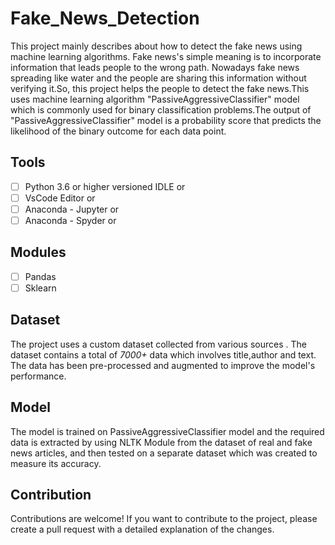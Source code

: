 # Fake_News_Detection
This project mainly describes about how to detect the fake news using machine learning algorithms. Fake news's simple meaning is to incorporate information that leads people to the wrong path. Nowadays fake news spreading like water and the people are sharing this information without verifying it.So, this project helps the people to detect the fake news.This uses machine learning algorithm "PassiveAggressiveClassifier" model which is commonly used for binary classification problems.The output of "PassiveAggressiveClassifier" model is a probability score that predicts the likelihood of the binary outcome for each data point.

## Tools
- [ ] Python 3.6 or higher versioned IDLE   or
- [ ] VsCode Editor         or
- [ ] Anaconda  - Jupyter   or
- [ ] Anaconda  - Spyder    or

## Modules
- [ ] Pandas
- [ ] Sklearn

## Dataset
The project uses a custom dataset collected from various sources . The dataset contains a total of *7000+* data which involves title,author and text. The data has been pre-processed and augmented to improve the model's performance. 

## Model
The model is trained on PassiveAggressiveClassifier model and the required data is extracted by using NLTK Module from the dataset of real and fake news articles, and then tested on a separate dataset which was created to measure its accuracy.

## Contribution
Contributions are welcome! If you want to contribute to the project, please create a pull request with a detailed explanation of the changes.
